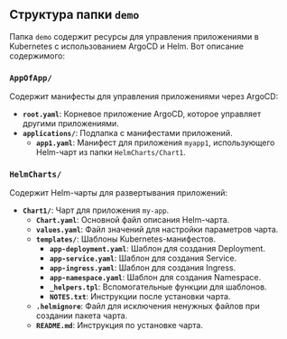 ## Структура папки `demo`

Папка `demo` содержит ресурсы для управления приложениями в Kubernetes с использованием ArgoCD и Helm. Вот описание содержимого:

### `AppOfApp/`
Содержит манифесты для управления приложениями через ArgoCD:
- **`root.yaml`**: Корневое приложение ArgoCD, которое управляет другими приложениями.
- **`applications/`**: Подпапка с манифестами приложений.
  - **`app1.yaml`**: Манифест для приложения `myapp1`, использующего Helm-чарт из папки `HelmCharts/Chart1`.

### `HelmCharts/`
Содержит Helm-чарты для развертывания приложений:
- **`Chart1/`**: Чарт для приложения `my-app`.
  - **`Chart.yaml`**: Основной файл описания Helm-чарта.
  - **`values.yaml`**: Файл значений для настройки параметров чарта.
  - **`templates/`**: Шаблоны Kubernetes-манифестов.
    - **`app-deployment.yaml`**: Шаблон для создания Deployment.
    - **`app-service.yaml`**: Шаблон для создания Service.
    - **`app-ingress.yaml`**: Шаблон для создания Ingress.
    - **`app-namespace.yaml`**: Шаблон для создания Namespace.
    - **`_helpers.tpl`**: Вспомогательные функции для шаблонов.
    - **`NOTES.txt`**: Инструкции после установки чарта.
  - **`.helmignore`**: Файл для исключения ненужных файлов при создании пакета чарта.
  - **`README.md`**: Инструкция по установке чарта.
